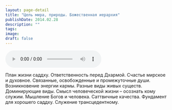 ```yaml
---
layout: page-detail
title: "Цель мира, природы. Божественная иерархия"
publishDate: 2014.02.28
description: ""
tags:
image:
draft: false
---
```


<audio title="2014.02.28 - Цель мира, природы. Божественная иерархия.mp3" src="https://filer-api.advayta.org/v1.0/public/files/75231" controls=""></audio>

 План жизни саддху. Ответственность перед Дхармой. Счастье мирское и духовное. Связанные, освобожденные и промежуточные души. Возникновение энергии кармы. Разные виды живых существ. Доминирующие виды. Смысл человеческой жизни – осознать кому служим. Мышление Богов и человека. Саттвичные качества. Фундамент для хорошего саддху. Служение трансцедентному. 

  
